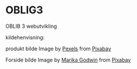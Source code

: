 # OBLIG3
OBLIB 3 webutvikling


kildehenvisning:


produkt bilde
Image by <a href="https://pixabay.com/users/pexels-2286921/?utm_source=link-attribution&utm_medium=referral&utm_campaign=image&utm_content=1840619">Pexels</a> from <a href="https://pixabay.com//?utm_source=link-attribution&utm_medium=referral&utm_campaign=image&utm_content=1840619">Pixabay</a>


Forside bilde
Image by <a href="https://pixabay.com/users/justcreativestock-16358620/?utm_source=link-attribution&utm_medium=referral&utm_campaign=image&utm_content=5126389">Marika Godwin</a> from <a href="https://pixabay.com//?utm_source=link-attribution&utm_medium=referral&utm_campaign=image&utm_content=5126389">Pixabay</a>
